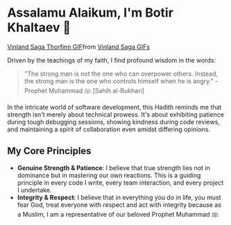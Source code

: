 # Assalamu Alaikum, I'm Botir Khaltaev 👋


<div class="tenor-gif-embed" data-postid="6041841180138873838" data-share-method="host" data-aspect-ratio="1.76596" data-width="100%"><a href="https://tenor.com/view/vinland-saga-thorfinn-thorfinn-edit-vinland-saga-edit-no-enemies-gif-6041841180138873838">Vinland Saga Thorfinn GIF</a>from <a href="https://tenor.com/search/vinland+saga-gifs">Vinland Saga GIFs</a></div> <script type="text/javascript" async src="https://tenor.com/embed.js"></script>

Driven by the teachings of my faith, I find profound wisdom in the words:

> "The strong man is not the one who can overpower others. Instead, the strong man is the one who controls himself when he is angry." - Prophet Muhammad ﷺ [Sahih al-Bukhari]

In the intricate world of software development, this Hadith reminds me that strength isn't merely about technical prowess. It's about exhibiting patience during tough debugging sessions, showing kindness during code reviews, and maintaining a spirit of collaboration even amidst differing opinions.

## My Core Principles

- **Genuine Strength & Patience**: I believe that true strength lies not in dominance but in mastering our own reactions. This is a guiding principle in every code I write, every team interaction, and every project I undertake.
- **Integrity & Respect**: I believe that in everything you do in life, you must fear God, treat everyone with respect and act with integrity because as a Muslim, I am a representative of our beloved Prophet Muhammad ﷺ 

<!--
**botirk38/botirk38** is a ✨ _special_ ✨ repository because its `README.md` (this file) appears on your GitHub profile.

Here are some ideas to get you started:

- 🔭 I’m currently working on ...
- 🌱 I’m currently learning ...
- 👯 I’m looking to collaborate on ...
- 🤔 I’m looking for help with ...
- 💬 Ask me about ...
- 📫 How to reach me: ...
- 😄 Pronouns: ...
- ⚡ Fun fact: ...
-->
